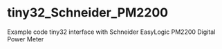 # tiny32_Schneider_PM2200
Example code tiny32 interface with Schneider EasyLogic PM2200 Digital Power Meter
